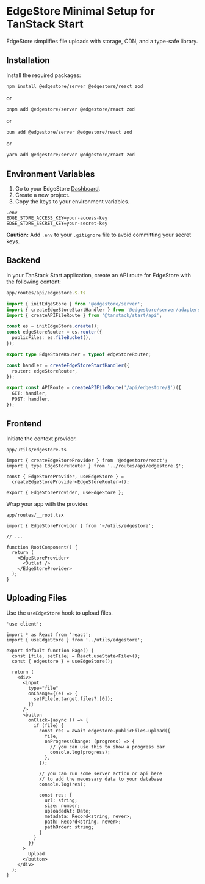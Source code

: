 # EdgeStore Minimal Setup for TanStack Start

EdgeStore simplifies file uploads with storage, CDN, and a type-safe library.

## Installation

Install the required packages:

```bash
npm install @edgestore/server @edgestore/react zod
```

or

```bash
pnpm add @edgestore/server @edgestore/react zod
```
or

```bash
bun add @edgestore/server @edgestore/react zod
```

or

```bash
yarn add @edgestore/server @edgestore/react zod
```

## Environment Variables

1.  Go to your EdgeStore [Dashboard](https://dashboard.edgestore.dev/).
2.  Create a new project.
3.  Copy the keys to your environment variables.

```
.env
EDGE_STORE_ACCESS_KEY=your-access-key
EDGE_STORE_SECRET_KEY=your-secret-key
```

**Caution:** Add `.env` to your `.gitignore` file to avoid committing your secret keys.

## Backend

In your TanStack Start application, create an API route for EdgeStore with the following content:

```ts
app/routes/api/edgestore.$.ts

import { initEdgeStore } from '@edgestore/server';
import { createEdgeStoreStartHandler } from '@edgestore/server/adapters/start';
import { createAPIFileRoute } from '@tanstack/start/api';

const es = initEdgeStore.create();
const edgeStoreRouter = es.router({
  publicFiles: es.fileBucket(),
});

export type EdgeStoreRouter = typeof edgeStoreRouter;

const handler = createEdgeStoreStartHandler({
  router: edgeStoreRouter,
});

export const APIRoute = createAPIFileRoute('/api/edgestore/$')({
  GET: handler,
  POST: handler,
});
```

## Frontend

Initiate the context provider.

```tsx
app/utils/edgestore.ts

import { createEdgeStoreProvider } from '@edgestore/react';
import { type EdgeStoreRouter } from '../routes/api/edgestore.$';

const { EdgeStoreProvider, useEdgeStore } =
  createEdgeStoreProvider<EdgeStoreRouter>();

export { EdgeStoreProvider, useEdgeStore };
```

Wrap your app with the provider.

```tsx
app/routes/__root.tsx

import { EdgeStoreProvider } from '~/utils/edgestore';

// ...

function RootComponent() {
  return (
    <EdgeStoreProvider>
      <Outlet />
    </EdgeStoreProvider>
  );
}
```

## Uploading Files

Use the `useEdgeStore` hook to upload files.

```tsx
'use client';

import * as React from 'react';
import { useEdgeStore } from '../utils/edgestore';

export default function Page() {
  const [file, setFile] = React.useState<File>();
  const { edgestore } = useEdgeStore();

  return (
    <div>
      <input
        type="file"
        onChange={(e) => {
          setFile(e.target.files?.[0]);
        }}
      />
      <button
        onClick={async () => {
          if (file) {
            const res = await edgestore.publicFiles.upload({
              file,
              onProgressChange: (progress) => {
                // you can use this to show a progress bar
                console.log(progress);
              },
            });

            // you can run some server action or api here
            // to add the necessary data to your database
            console.log(res);

            const res: {
              url: string;
              size: number;
              uploadedAt: Date;
              metadata: Record<string, never>;
              path: Record<string, never>;
              pathOrder: string;
            }
          }
        }}
      >
        Upload
      </button>
    </div>
  );
}
```